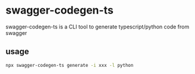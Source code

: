 # swagger-codegen-ts
swagger-codegen-ts is a CLI tool to generate typescript/python code from swagger

## usage

```bash
npx swagger-codegen-ts generate -i xxx -l python
```
